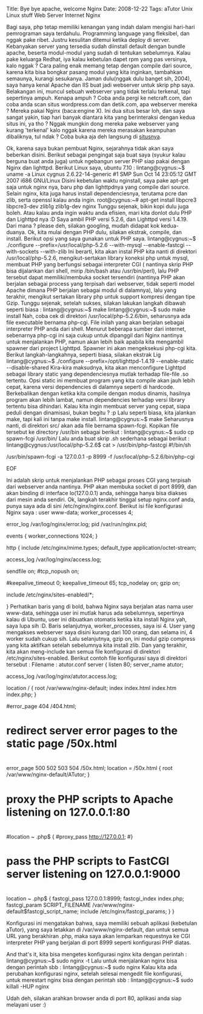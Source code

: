 Title: Bye bye apache, welcome Nginx
Date: 2008-12-22
Tags: aTutor Unix Linux stuff Web Server Internet Nginx

Bagi saya, php tetap memiliki kenangan yang indah dalam mengisi hari-hari pemrograman saya terdahulu. Programming language yang fleksibel, dan nggak pake ribet. Justru kesulitan ditemui ketika deploy di server. Kebanyakan server yang tersedia sudah diinstall default dengan bundle apache, beserta modul-modul yang sudah di tentukan sebelumnya. Kalau pake keluarga Redhat, iya kalau kebetulan dapet rpm yang pas versinya, kalo nggak ? Cara paling enak memang tetap dengan compile dari source, karena kita bisa bongkar pasang modul yang kita inginkan, tambahkan semaunya, kurangi sesukanya. Jaman dulu(nggak dulu banget sih, 2004), saya hanya kenal Apache dan IIS buat jadi webserver untuk skrip php saya. Belakangan ini, muncul sebuah webserver yang tidak terlalu terkenal, tapi sepertinya ampuh. Kenapa ampuh ? Coba anda pergi ke netcraft.com, dan coba anda scan situs wordpress.com dan detik.com, apa webserver mereka ? Mereka pakai Nginx (baca:engine X). Ini dua situs besar loh, dan saya sangat yakin, tiap hari banyak diantara kita yang berinteraksi dengan kedua situs ini, ya tho ? Nggak mungkin dong mereka pake webserver yang kurang 'terkenal' kalo nggak karena mereka merasakan keampuhan dibaliknya, tul ndak ? Coba buka aja deh langsung di [situsnya][1].


Ok, karena saya bukan pembuat Nginx, sejarahnya tidak akan saya beberkan disini. Berikut sebagai pengingat saja buat saya (syukur kalau berguna buat anda juga) untuk ngebangun server PHP siap pakai dengan Nginx dan lighttpd.
Berikut Linux saya, ubuntu 7.10 :
lintang@cygnus:~$ uname -a
Linux cygnus 2.6.22-14-generic #1 SMP Sun Oct 14 23:05:12 GMT 2007 i686 GNU/Linux
Disini kebetulan waktu nginstall, saya pake apt-get saja untuk nginx nya, baru php dan lighttpdnya yang compile dari source. Selain nginx, kita juga harus install dependenciesnya, terutama pcre dan zlib, serta openssl kalau anda ingin.
root@cygnus:~# apt-get install libpcre3 libpcre3-dev zlib1g zlib1g-dev nginx
Tunggu sejenak, bikin kopi dulu juga boleh. Atau kalau anda ingin waktu anda efisien, mari kita donlot dulu PHP dan Lighttpd nya :D
Saya ambil PHP versi 5.2.6, dan Lighttpd versi 1.4.19. Dari mana ? please deh, silakan googling, mudah didapat kok kedua-duanya.
Ok, kita mulai dengan PHP dulu, silakan ekstrak, compile, dan install. Berikut opsi yang saya gunakan untuk PHP saya.
lintang@cygnus:~$ ./configure --prefix=/usr/local/php-5.2.6 --with-mysql --enable-fastcgi --with-sockets --with-zlib
Ini berarti, kita akan instal PHP kita nanti di direktori /usr/local/php-5.2.6, mengikut-sertakan library koneksi php untuk mysql, membuat PHP yang berfungsi sebagai interpreter CGI ( nantinya skrip PHP bisa dijalankan dari shell, mirip /bin/bash atau /usr/bin/perl), lalu PHP tersebut dapat memiliki/membuka socket tersendiri (nantinya PHP akan berjalan sebagai process yang terpisah dari webserver, tidak seperti model Apache dimana PHP berjalan sebagai modul di dalamnya), lalu yang terakhir, mengikut sertakan library php untuk support kompresi dengan tipe Gzip.
Tunggu sejenak, setelah sukses, silakan lakukan langkah dibawah seperti biasa :
lintang@cygnus:~$ make
lintang@cygnus:~$ sudo make install
Nah, coba cek di direktori /usr/local/php-5.2.6/bin, seharusnya ada file executable bernama php-cgi. File inilah yang akan berjalan sebagai interpreter PHP anda dari shell.
Menurut beberapa sumber dari internet, sebenarnya php-cgi ini saja cukup untuk dipanggil dari Nginx nantinya untuk menjalankan PHP, namun akan lebih baik apabila kita mengambil spawner dari project Lighttpd. Spawner ini akan mengeksekusi php-cgi kita. Berikut langkah-langkahnya, seperti biasa, silakan ekstrak Lig
lintang@cygnus:~$ ./configure --prefix=/opt/lighttpd-1.4.19 --enable-static --disable-shared
Kira-kira maksudnya, kita akan menconfigure Lighttpd sebagai library static yang dependenciesnya mutlak terhadap file-file .so tertentu. Opsi static ini membuat program yang kita compile akan jauh lebih cepat, karena versi dependencies di dalamnya seperti di hardcode. Berkebalikan dengan ketika kita compile dengan modus dinamis, hasilnya program akan lebih lambat, namun dependencies terhadap versi library tertentu bisa dihindari. Kalau kita ingin membuat server yang cepat, siapa peduli dengan dinamisasi, bukan begitu ? :p
Lalu seperti biasa, kita jalankan make, tapi kali ini tanpa make install.
lintang@cygnus:~$ make
Seharusnya nanti, di direktori src/ akan ada file bernama spawn-fcgi. Kopikan file tersebut ke directory /usr/bin sebagai berikut :
lintang@cygnus:~$ sudo cp spawn-fcgi /usr/bin/
Lalu anda buat skrip .sh sederhana sebagai berikut :
lintang@cygnus:/usr/local/php-5.2.6$ cat > /usr/bin/php-fastcgi #!/bin/sh

/usr/bin/spawn-fcgi -a 127.0.0.1 -p 8999 -f /usr/local/php-5.2.6/bin/php-cgi

EOF

Ini adalah skrip untuk menjalankan PHP sebagai proses CGI yang terpisah dari webserver anda nantinya. PHP akan membuka socket di port 8999, dan akan binding di interface lo(127.0.0.1) anda, sehingga hanya bisa diakses dari mesin anda sendiri.
Ok, langkah terakhir tinggal setup nginx.conf anda, punya saya ada di sini /etc/nginx/nginx.conf.
Berikut isi file konfigurasi Nginx saya :
user www-data;
worker_processes 4;

error_log /var/log/nginx/error.log;
pid /var/run/nginx.pid;

events {
worker_connections 1024;
}

http {
include /etc/nginx/mime.types;
default_type application/octet-stream;

access_log /var/log/nginx/access.log;

sendfile on;
#tcp_nopush on;

#keepalive_timeout 0;
keepalive_timeout 65;
tcp_nodelay on;
gzip on;

include /etc/nginx/sites-enabled/*;

}
Perhatikan baris yang di bold, bahwa Nginx saya berjalan atas nama user www-data, sehingga user ini mutlak harus ada sebelumnya, sepertinya kalau di Ubuntu, user ini dibuatkan otomatis ketika kita install Nginx yah, saya lupa sih :D.
Baris selanjutnya, worker_processes, saya isi 4. User yang mengakses webserver saya disini kurang dari 100 orang, dan selama ini, 4 worker sudah cukup sih.
Lalu selanjutnya, gzip on, ini modul gzip compress yang kita aktifkan setelah sebelumnya kita install zlib. Dan yang terakhir, kita akan meng-include kan semua file konfigurasi di direktori /etc/nginx/sites-enabled. Berikut contoh file konfigurasi saya di direktori tersebut :
Filename : atutor.conf
server {
listen 80;
server_name atutor;

access_log /var/log/nginx/atutor.access.log;

location / {
root /var/www/nginx-default;
index index.html index.htm index.php;
}

#error_page 404 /404.html;

# redirect server error pages to the static page /50x.html
#
error_page 500 502 503 504 /50x.html;
location = /50x.html {
root /var/www/nginx-default/ATutor;
}

# proxy the PHP scripts to Apache listening on 127.0.0.1:80
#
#location ~ .php$ {
#proxy_pass http://127.0.0.1;
#}

# pass the PHP scripts to FastCGI server listening on 127.0.0.1:9000
#
location ~ .php$ {
fastcgi_pass 127.0.0.1:8999;
fastcgi_index index.php;
fastcgi_param SCRIPT_FILENAME /var/www/nginx-default$fastcgi_script_name;
include /etc/nginx/fastcgi_params;
}
}

Konfigurasi ini mengatakan bahwa, saya memiliki sebuah aplikasi (kebetulan aTutor), yang saya letakkan di /var/www/nginx-default, dan untuk semua URL yang berakhiran .php, maka saya akan lemparkan requestnya ke CGI interpreter PHP yang berjalan di port 8999 seperti konfigurasi PHP diatas.

And that's it, kita bisa mengetes konfigurasi nginx kita dengan perintah :
lintang@cygnus:~$ sudo nginx -t
Lalu untuk menjalankan nginx bisa dengan perintah sbb :
lintang@cygnus:~$ sudo nginx
Kalau kita ada perubahan konfigurasi nginx, setelah selesai mengedit file konfigurasi, untuk merestart nginx bisa dengan perintah sbb :
lintang@cygnus:~$ sudo killall -HUP nginx

Udah deh, silakan arahkan browser anda di port 80, aplikasi anda siap melayani user :)

[1]: http://nginx.net/
